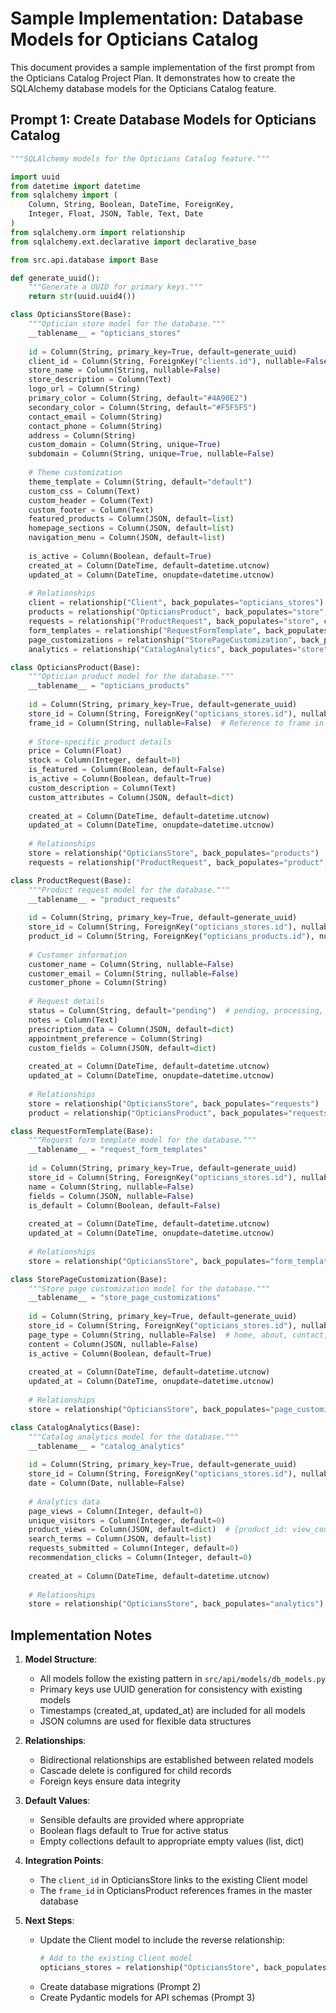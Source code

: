 # Sample Implementation: Database Models for Opticians Catalog

This document provides a sample implementation of the first prompt from the Opticians Catalog Project Plan. It demonstrates how to create the SQLAlchemy database models for the Opticians Catalog feature.

## Prompt 1: Create Database Models for Opticians Catalog

```python
"""SQLAlchemy models for the Opticians Catalog feature."""

import uuid
from datetime import datetime
from sqlalchemy import (
    Column, String, Boolean, DateTime, ForeignKey, 
    Integer, Float, JSON, Table, Text, Date
)
from sqlalchemy.orm import relationship
from sqlalchemy.ext.declarative import declarative_base

from src.api.database import Base

def generate_uuid():
    """Generate a UUID for primary keys."""
    return str(uuid.uuid4())

class OpticiansStore(Base):
    """Optician store model for the database."""
    __tablename__ = "opticians_stores"
    
    id = Column(String, primary_key=True, default=generate_uuid)
    client_id = Column(String, ForeignKey("clients.id"), nullable=False)
    store_name = Column(String, nullable=False)
    store_description = Column(Text)
    logo_url = Column(String)
    primary_color = Column(String, default="#4A90E2")
    secondary_color = Column(String, default="#F5F5F5")
    contact_email = Column(String)
    contact_phone = Column(String)
    address = Column(String)
    custom_domain = Column(String, unique=True)
    subdomain = Column(String, unique=True, nullable=False)
    
    # Theme customization
    theme_template = Column(String, default="default")
    custom_css = Column(Text)
    custom_header = Column(Text)
    custom_footer = Column(Text)
    featured_products = Column(JSON, default=list)
    homepage_sections = Column(JSON, default=list)
    navigation_menu = Column(JSON, default=list)
    
    is_active = Column(Boolean, default=True)
    created_at = Column(DateTime, default=datetime.utcnow)
    updated_at = Column(DateTime, onupdate=datetime.utcnow)
    
    # Relationships
    client = relationship("Client", back_populates="opticians_stores")
    products = relationship("OpticiansProduct", back_populates="store", cascade="all, delete-orphan")
    requests = relationship("ProductRequest", back_populates="store", cascade="all, delete-orphan")
    form_templates = relationship("RequestFormTemplate", back_populates="store", cascade="all, delete-orphan")
    page_customizations = relationship("StorePageCustomization", back_populates="store", cascade="all, delete-orphan")
    analytics = relationship("CatalogAnalytics", back_populates="store", cascade="all, delete-orphan")

class OpticiansProduct(Base):
    """Optician product model for the database."""
    __tablename__ = "opticians_products"
    
    id = Column(String, primary_key=True, default=generate_uuid)
    store_id = Column(String, ForeignKey("opticians_stores.id"), nullable=False)
    frame_id = Column(String, nullable=False)  # Reference to frame in master database
    
    # Store-specific product details
    price = Column(Float)
    stock = Column(Integer, default=0)
    is_featured = Column(Boolean, default=False)
    is_active = Column(Boolean, default=True)
    custom_description = Column(Text)
    custom_attributes = Column(JSON, default=dict)
    
    created_at = Column(DateTime, default=datetime.utcnow)
    updated_at = Column(DateTime, onupdate=datetime.utcnow)
    
    # Relationships
    store = relationship("OpticiansStore", back_populates="products")
    requests = relationship("ProductRequest", back_populates="product", cascade="all, delete-orphan")

class ProductRequest(Base):
    """Product request model for the database."""
    __tablename__ = "product_requests"
    
    id = Column(String, primary_key=True, default=generate_uuid)
    store_id = Column(String, ForeignKey("opticians_stores.id"), nullable=False)
    product_id = Column(String, ForeignKey("opticians_products.id"), nullable=False)
    
    # Customer information
    customer_name = Column(String, nullable=False)
    customer_email = Column(String, nullable=False)
    customer_phone = Column(String)
    
    # Request details
    status = Column(String, default="pending")  # pending, processing, completed, cancelled
    notes = Column(Text)
    prescription_data = Column(JSON, default=dict)
    appointment_preference = Column(String)
    custom_fields = Column(JSON, default=dict)
    
    created_at = Column(DateTime, default=datetime.utcnow)
    updated_at = Column(DateTime, onupdate=datetime.utcnow)
    
    # Relationships
    store = relationship("OpticiansStore", back_populates="requests")
    product = relationship("OpticiansProduct", back_populates="requests")

class RequestFormTemplate(Base):
    """Request form template model for the database."""
    __tablename__ = "request_form_templates"
    
    id = Column(String, primary_key=True, default=generate_uuid)
    store_id = Column(String, ForeignKey("opticians_stores.id"), nullable=False)
    name = Column(String, nullable=False)
    fields = Column(JSON, nullable=False)
    is_default = Column(Boolean, default=False)
    
    created_at = Column(DateTime, default=datetime.utcnow)
    updated_at = Column(DateTime, onupdate=datetime.utcnow)
    
    # Relationships
    store = relationship("OpticiansStore", back_populates="form_templates")

class StorePageCustomization(Base):
    """Store page customization model for the database."""
    __tablename__ = "store_page_customizations"
    
    id = Column(String, primary_key=True, default=generate_uuid)
    store_id = Column(String, ForeignKey("opticians_stores.id"), nullable=False)
    page_type = Column(String, nullable=False)  # home, about, contact, etc.
    content = Column(JSON, nullable=False)
    is_active = Column(Boolean, default=True)
    
    created_at = Column(DateTime, default=datetime.utcnow)
    updated_at = Column(DateTime, onupdate=datetime.utcnow)
    
    # Relationships
    store = relationship("OpticiansStore", back_populates="page_customizations")

class CatalogAnalytics(Base):
    """Catalog analytics model for the database."""
    __tablename__ = "catalog_analytics"
    
    id = Column(String, primary_key=True, default=generate_uuid)
    store_id = Column(String, ForeignKey("opticians_stores.id"), nullable=False)
    date = Column(Date, nullable=False)
    
    # Analytics data
    page_views = Column(Integer, default=0)
    unique_visitors = Column(Integer, default=0)
    product_views = Column(JSON, default=dict)  # {product_id: view_count}
    search_terms = Column(JSON, default=list)
    requests_submitted = Column(Integer, default=0)
    recommendation_clicks = Column(Integer, default=0)
    
    created_at = Column(DateTime, default=datetime.utcnow)
    
    # Relationships
    store = relationship("OpticiansStore", back_populates="analytics")
```

## Implementation Notes

1. **Model Structure**:
   - All models follow the existing pattern in `src/api/models/db_models.py`
   - Primary keys use UUID generation for consistency with existing models
   - Timestamps (created_at, updated_at) are included for all models
   - JSON columns are used for flexible data structures

2. **Relationships**:
   - Bidirectional relationships are established between related models
   - Cascade delete is configured for child records
   - Foreign keys ensure data integrity

3. **Default Values**:
   - Sensible defaults are provided where appropriate
   - Boolean flags default to True for active status
   - Empty collections default to appropriate empty values (list, dict)

4. **Integration Points**:
   - The `client_id` in OpticiansStore links to the existing Client model
   - The `frame_id` in OpticiansProduct references frames in the master database

5. **Next Steps**:
   - Update the Client model to include the reverse relationship:
     ```python
     # Add to the existing Client model
     opticians_stores = relationship("OpticiansStore", back_populates="client", cascade="all, delete-orphan")
     ```
   - Create database migrations (Prompt 2)
   - Create Pydantic models for API schemas (Prompt 3)
